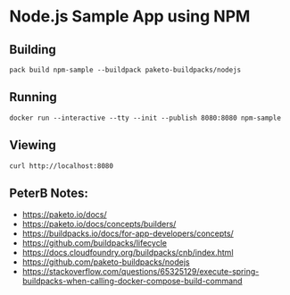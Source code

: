 
# Node.js Sample App using NPM

## Building

`pack build npm-sample --buildpack paketo-buildpacks/nodejs`

## Running

`docker run --interactive --tty --init --publish 8080:8080 npm-sample`

## Viewing

`curl http://localhost:8080`

## PeterB Notes:

* https://paketo.io/docs/
* https://paketo.io/docs/concepts/builders/
* https://buildpacks.io/docs/for-app-developers/concepts/
* https://github.com/buildpacks/lifecycle
* https://docs.cloudfoundry.org/buildpacks/cnb/index.html
* https://github.com/paketo-buildpacks/nodejs
* https://stackoverflow.com/questions/65325129/execute-spring-buildpacks-when-calling-docker-compose-build-command
    
